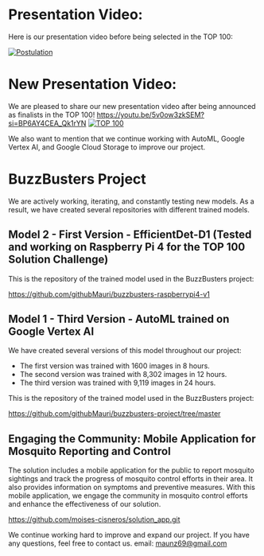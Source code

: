 # Presentation Video:

Here is our presentation video before being selected in the TOP 100:

[![Postulation](https://img.youtube.com/vi/EghJFnFiR4o/0.jpg)](https://www.youtube.com/watch?v=EghJFnFiR4o "Postulation")
  
# New Presentation Video:

We are pleased to share our new presentation video after being announced as finalists in the TOP 100!
https://youtu.be/5v0ow3zkSEM?si=BP6AY4CEA_Qk1rYN
[![TOP 100](https://img.youtube.com/vi/5v0ow3zkSEM/0.jpg)](https://www.youtube.com/watch?v=5v0ow3zkSEM "TOP 100")

We also want to mention that we continue working with AutoML, Google Vertex AI, and Google Cloud Storage to improve our project.

# BuzzBusters Project

We are actively working, iterating, and constantly testing new models. As a result, we have created several repositories with different trained models.

## Model 2 - First Version - EfficientDet-D1 (Tested and working on Raspberry Pi 4 for the TOP 100 Solution Challenge)

This is the repository of the trained model used in the BuzzBusters project:

https://github.com/githubMauri/buzzbusters-raspberrypi4-v1

## Model 1 - Third Version - AutoML trained on Google Vertex AI

We have created several versions of this model throughout our project:

* The first version was trained with 1600 images in 8 hours.
* The second version was trained with 8,302 images in 12 hours.
* The third version was trained with 9,119 images in 24 hours.
  
This is the repository of the trained model used in the BuzzBusters project:

https://github.com/githubMauri/buzzbusters-project/tree/master

## Engaging the Community: Mobile Application for Mosquito Reporting and Control

The solution includes a mobile application for the public to report mosquito sightings and track the progress of mosquito control efforts in their area. It also provides information on symptoms and preventive measures. With this mobile application, we engage the community in mosquito control efforts and enhance the effectiveness of our solution.

https://github.com/moises-cisneros/solution_app.git
  
We continue working hard to improve and expand our project. If you have any questions, feel free to contact us.
email: maunz69@gmail.com

